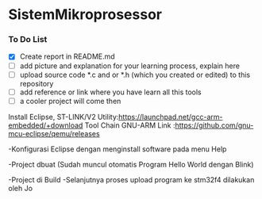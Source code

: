# SistemMikroprosessor

### To Do List
- [x] Create report in README.md
- [ ] add picture and explanation for your learning process, explain here  
- [ ] upload source code *.c and or *.h (which you created or edited) to this repository  
- [ ] add reference or link where you have learn all this tools  
- [ ] a cooler project will come then  

Install Eclipse, ST-LINK/V2 Utility:https://launchpad.net/gcc-arm-embedded/+download
Tool Chain GNU-ARM Link :https://github.com/gnu-mcu-eclipse/qemu/releases

-Konfigurasi Eclipse dengan menginstall software pada menu Help

-Project dbuat (Sudah muncul otomatis Program Hello World dengan Blink)

-Project di Build
-Selanjutnya proses upload program ke stm32f4 dilakukan oleh Jo
